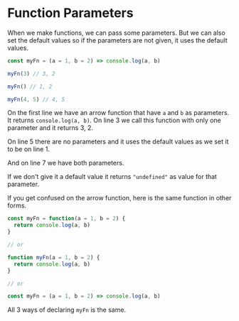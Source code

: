 # Function Parameters

When we make functions, we can pass some parameters.
But we can also set the default values so if the parameters are not given, it uses the default values.

```javascript
const myFn = (a = 1, b = 2) => console.log(a, b)

myFn(3) // 3, 2

myFn() // 1, 2

myFn(4, 5) // 4, 5
```

On the first line we have an arrow function that have `a` and `b` as parameters.
It returns `console.log(a, b)`.
On line 3 we call this function with only one parameter and it returns 3, 2.

On line 5 there are no parameters and it uses the default values as we set it to be on line 1.

And on line 7 we have both parameters.

If we don't give it a default value it returns `"undefined"` as value for that parameter.

If you get confused on the arrow function, here is the same function in other forms.

```javascript
const myFn = function(a = 1, b = 2) {
  return console.log(a, b)
}

// or

function myFn(a = 1, b = 2) {
  return console.log(a, b)
}

// or

const myFn = (a = 1, b = 2) => console.log(a, b)
```

All 3 ways of declaring `myFn` is the same.

